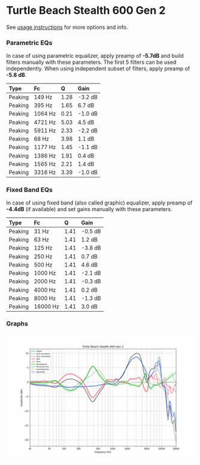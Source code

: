 # Turtle Beach Stealth 600 Gen 2
See [usage instructions](https://github.com/jaakkopasanen/AutoEq#usage) for more options and info.

### Parametric EQs
In case of using parametric equalizer, apply preamp of **-5.7dB** and build filters manually
with these parameters. The first 5 filters can be used independently.
When using independent subset of filters, apply preamp of **-5.8 dB**.

| Type    | Fc      |    Q | Gain    |
|:--------|:--------|:-----|:--------|
| Peaking | 149 Hz  | 1.28 | -3.2 dB |
| Peaking | 395 Hz  | 1.65 | 6.7 dB  |
| Peaking | 1064 Hz | 0.21 | -1.0 dB |
| Peaking | 4721 Hz | 5.03 | 4.5 dB  |
| Peaking | 5911 Hz | 2.33 | -2.2 dB |
| Peaking | 68 Hz   | 3.98 | 1.1 dB  |
| Peaking | 1177 Hz | 1.45 | -1.1 dB |
| Peaking | 1386 Hz | 1.91 | 0.4 dB  |
| Peaking | 1565 Hz | 2.21 | 1.4 dB  |
| Peaking | 3316 Hz | 3.39 | -1.0 dB |

### Fixed Band EQs
In case of using fixed band (also called graphic) equalizer, apply preamp of **-4.4dB**
(if available) and set gains manually with these parameters.

| Type    | Fc       |    Q | Gain    |
|:--------|:---------|:-----|:--------|
| Peaking | 31 Hz    | 1.41 | -0.5 dB |
| Peaking | 63 Hz    | 1.41 | 1.2 dB  |
| Peaking | 125 Hz   | 1.41 | -3.8 dB |
| Peaking | 250 Hz   | 1.41 | 0.7 dB  |
| Peaking | 500 Hz   | 1.41 | 4.6 dB  |
| Peaking | 1000 Hz  | 1.41 | -2.1 dB |
| Peaking | 2000 Hz  | 1.41 | -0.3 dB |
| Peaking | 4000 Hz  | 1.41 | 0.2 dB  |
| Peaking | 8000 Hz  | 1.41 | -1.3 dB |
| Peaking | 16000 Hz | 1.41 | 3.0 dB  |

### Graphs
![](./Turtle%20Beach%20Stealth%20600%20Gen%202.png)